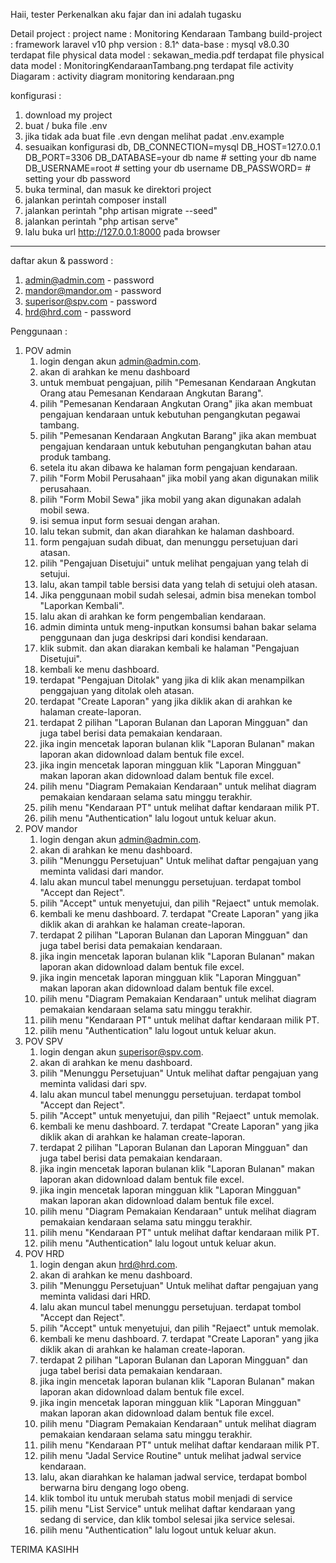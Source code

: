 Haii, tester
Perkenalkan aku fajar dan ini adalah tugasku

Detail project :
project name : Monitoring Kendaraan Tambang
build-project : framework laravel v10
php version : 8.1^
data-base : mysql v8.0.30
terdapat file physical data model : sekawan_media.pdf
terdapat file physical data model : MonitoringKendaraanTambang.png
terdapat file activity Diagaram : activity diagram monitoring kendaraan.png

konfigurasi :

1. download my project
2. buat / buka file .env
3. jika tidak ada buat file .evn dengan melihat padat .env.example
4. sesuaikan konfigurasi db,
   DB_CONNECTION=mysql
   DB_HOST=127.0.0.1
   DB_PORT=3306
   DB_DATABASE=your db name # setting your db name
   DB_USERNAME=root # setting your db username
   DB_PASSWORD= # setting your db password
5. buka terminal, dan masuk ke direktori project
6. jalankan perintah composer install
7. jalankan perintah "php artisan migrate --seed"
8. jalankan perintah "php artisan serve"
9. lalu buka url http://127.0.0.1:8000 pada browser

---

daftar akun & password :

1. admin@admin.com - password
2. mandor@mandor.om - password
3. superisor@spv.com - password
4. hrd@hrd.com - password

Penggunaan :

1. POV admin
    1. login dengan akun admin@admin.com.
    2. akan di arahkan ke menu dashboard
    3. untuk membuat pengajuan, pilih "Pemesanan Kendaraan Angkutan Orang atau Pemesanan Kendaraan Angkutan Barang".
    4. pilih "Pemesanan Kendaraan Angkutan Orang" jika akan membuat pengajuan kendaraan untuk kebutuhan pengangkutan pegawai tambang.
    5. pilih "Pemesanan Kendaraan Angkutan Barang" jika akan membuat pengajuan kendaraan untuk kebutuhan pengangkutan bahan atau produk tambang.
    6. setela itu akan dibawa ke halaman form pengajuan kendaraan.
    7. pilih "Form Mobil Perusahaan" jika mobil yang akan digunakan milik perusahaan.
    8. pilih "Form Mobil Sewa" jika mobil yang akan digunakan adalah mobil sewa.
    9. isi semua input form sesuai dengan arahan.
    10. lalu tekan submit, dan akan diarahkan ke halaman dashboard.
    11. form pengajuan sudah dibuat, dan menunggu persetujuan dari atasan.
    12. pilih "Pengajuan Disetujui" untuk melihat pengajuan yang telah di setujui.
    13. lalu, akan tampil table bersisi data yang telah di setujui oleh atasan.
    14. Jika penggunaan mobil sudah selesai, admin bisa menekan tombol "Laporkan Kembali".
    15. lalu akan di arahkan ke form pengembalian kendaraan.
    16. admin diminta untuk meng-inputkan konsumsi bahan bakar selama penggunaan dan juga deskripsi dari kondisi kendaraan.
    17. klik submit. dan akan diarakan kembali ke halaman "Pengajuan Disetujui".
    18. kembali ke menu dashboard.
    19. terdapat "Pengajuan Ditolak" yang jika di klik akan menampilkan penggajuan yang ditolak oleh atasan.
    20. terdapat "Create Laporan" yang jika diklik akan di arahkan ke halaman create-laporan.
    21. terdapat 2 pilihan "Laporan Bulanan dan Laporan Mingguan" dan juga tabel berisi data pemakaian kendaraan.
    22. jika ingin mencetak laporan bulanan klik "Laporan Bulanan" makan laporan akan didownload dalam bentuk file excel.
    23. jika ingin mencetak laporan mingguan klik "Laporan Mingguan" makan laporan akan didownload dalam bentuk file excel.
    24. pilih menu "Diagram Pemakaian Kendaraan" untuk melihat diagram pemakaian kendaraan selama satu minggu terakhir.
    25. pilih menu "Kendaraan PT" untuk melihat daftar kendaraan milik PT.
    26. pilih menu "Authentication" lalu logout untuk keluar akun.
2. POV mandor
    1. login dengan akun admin@admin.com.
    2. akan di arahkan ke menu dashboard.
    3. pilih "Menunggu Persetujuan" Untuk melihat daftar pengajuan yang meminta validasi dari mandor.
    4. lalu akan muncul tabel menunggu persetujuan. terdapat tombol "Accept dan Reject".
    5. pilih "Accept" untuk menyetujui, dan pilih "Rejaect" untuk memolak.
    6. kembali ke menu dashboard. 7. terdapat "Create Laporan" yang jika diklik akan di arahkan ke halaman create-laporan.
    7. terdapat 2 pilihan "Laporan Bulanan dan Laporan Mingguan" dan juga tabel berisi data pemakaian kendaraan.
    8. jika ingin mencetak laporan bulanan klik "Laporan Bulanan" makan laporan akan didownload dalam bentuk file excel.
    9. jika ingin mencetak laporan mingguan klik "Laporan Mingguan" makan laporan akan didownload dalam bentuk file excel.
    10. pilih menu "Diagram Pemakaian Kendaraan" untuk melihat diagram pemakaian kendaraan selama satu minggu terakhir.
    11. pilih menu "Kendaraan PT" untuk melihat daftar kendaraan milik PT.
    12. pilih menu "Authentication" lalu logout untuk keluar akun.
3. POV SPV
    1. login dengan akun superisor@spv.com.
    2. akan di arahkan ke menu dashboard.
    3. pilih "Menunggu Persetujuan" Untuk melihat daftar pengajuan yang meminta validasi dari spv.
    4. lalu akan muncul tabel menunggu persetujuan. terdapat tombol "Accept dan Reject".
    5. pilih "Accept" untuk menyetujui, dan pilih "Rejaect" untuk memolak.
    6. kembali ke menu dashboard. 7. terdapat "Create Laporan" yang jika diklik akan di arahkan ke halaman create-laporan.
    7. terdapat 2 pilihan "Laporan Bulanan dan Laporan Mingguan" dan juga tabel berisi data pemakaian kendaraan.
    8. jika ingin mencetak laporan bulanan klik "Laporan Bulanan" makan laporan akan didownload dalam bentuk file excel.
    9. jika ingin mencetak laporan mingguan klik "Laporan Mingguan" makan laporan akan didownload dalam bentuk file excel.
    10. pilih menu "Diagram Pemakaian Kendaraan" untuk melihat diagram pemakaian kendaraan selama satu minggu terakhir.
    11. pilih menu "Kendaraan PT" untuk melihat daftar kendaraan milik PT.
    12. pilih menu "Authentication" lalu logout untuk keluar akun.
4. POV HRD
    1. login dengan akun hrd@hrd.com.
    2. akan di arahkan ke menu dashboard.
    3. pilih "Menunggu Persetujuan" Untuk melihat daftar pengajuan yang meminta validasi dari HRD.
    4. lalu akan muncul tabel menunggu persetujuan. terdapat tombol "Accept dan Reject".
    5. pilih "Accept" untuk menyetujui, dan pilih "Rejaect" untuk memolak.
    6. kembali ke menu dashboard. 7. terdapat "Create Laporan" yang jika diklik akan di arahkan ke halaman create-laporan.
    7. terdapat 2 pilihan "Laporan Bulanan dan Laporan Mingguan" dan juga tabel berisi data pemakaian kendaraan.
    8. jika ingin mencetak laporan bulanan klik "Laporan Bulanan" makan laporan akan didownload dalam bentuk file excel.
    9. jika ingin mencetak laporan mingguan klik "Laporan Mingguan" makan laporan akan didownload dalam bentuk file excel.
    10. pilih menu "Diagram Pemakaian Kendaraan" untuk melihat diagram pemakaian kendaraan selama satu minggu terakhir.
    11. pilih menu "Kendaraan PT" untuk melihat daftar kendaraan milik PT.
    12. pilih menu "Jadal Service Routine" untuk melihat jadwal service kendaraan.
    13. lalu, akan diarahkan ke halaman jadwal service, terdapat bombol berwarna biru dengang logo obeng.
    14. klik tombol itu untuk merubah status mobil menjadi di service
    15. pilih menu "List Service" untuk melihat daftar kendaraan yang sedang di service, dan klik tombol selesai jika service selesai.
    16. pilih menu "Authentication" lalu logout untuk keluar akun.

TERIMA KASIHH
